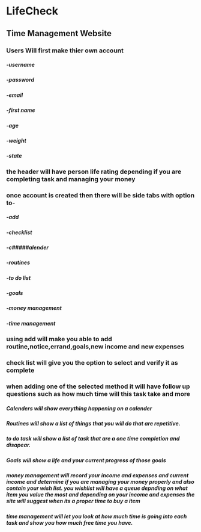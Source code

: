 # LifeCheck
## Time Management Website
### Users Will first make thier own account
##### -username
##### -password
##### -email
##### -first name
##### -age
##### -weight
##### -state
### the header will have person life rating depending if you are completing task and managing your money
### once account is created then there will be side tabs with option to-
##### -add
##### -checklist
##### -c#####alender
##### -routines
##### -to do list
##### -goals
##### -money management
##### -time management

### using add will make you able to add routine,notice,errand,goals,new income and new expenses
### check list will give you the option to select and verify it as complete
### when adding one of the selected method it will have follow up questions such as how much time will this task take and more

##### Calenders will show everything happening on a calender

##### Routines will show a list of things that you will do that are repetitive.

##### to do task will show a list of task that are a one time completion and disapear.

##### Goals will show a life and your current progress of those goals

##### money management will record your income and expenses and current income and determine if you are managing your money properly and also contain your wish list. you wishlist will have a queue depnding on what item you value the most and depending on your income and expenses the site will suggest when its a proper time to buy a item

##### time management will let you look at how much time is going into each task and show you how much free time you have.
